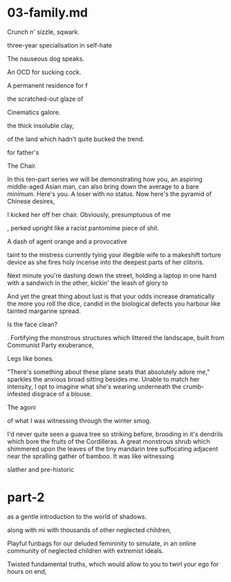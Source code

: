 # 03-family.md

Crunch n' sizzle, sqwark.

three-year specialisation in self-hate

The nauseous dog speaks.

An OCD for sucking cock.

A permanent residence for f

the scratched-out glaze of

Cinematics galore.

the thick insoluble clay,

 of the land which hadn't quite bucked the trend.

for father's

The Chair.

In this ten-part series we will be demonstrating how you, an aspiring middle-aged Asian man, can also bring down the average to a bare minimum. Here's you. A loser with no status. Now here's the pyramid of Chinese desires,

I kicked her off her chair. Obviously, presumptuous of me

, perked upright like a racist pantomime piece of shit.

A dash of agent orange and a provocative

taint to the mistress currently tying your illegible wife to a makeshift torture device as she fires holy incense into the deepest parts of her clitoris.

Next minute you're dashing down the street, holding a laptop in one hand with a sandwich in the other, kickin' the leash of glory to

And yet the great thing about lust is that your odds increase dramatically the more you roll the dice, candid in the biological defects you harbour like tainted margarine spread.

Is the face clean?




. Fortifying the monstrous structures which littered the landscape, built from Communist Party exuberance,


Legs like bones.

"There's something about these plane seats that absolutely adore me," sparkles the anxious broad sitting besides me. Unable to match her intensity, I opt to imagine what she's wearing underneath the crumb-infested disgrace of a blouse.

The agoni


of what I was witnessing through the winter smog.


I'd never quite seen a guava tree so striking before, brooding in it's dendrils which bore the fruits of the Cordilleras. A great monstrous shrub which shimmered upon the leaves of the tiny mandarin tree suffocating adjacent near the spralling gather of bamboo. It was like witnessing


slather and pre-historic


# part-2

 as a gentle introduction to the world of shadows.

along with mi with thousands of other neglected children,

Playful funbags for our deluded femininity to simulate, in an online community of neglected children with extremist ideals.


 Twisted fundamental truths, which would allow to you to twirl your ego for hours on end,
